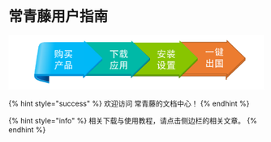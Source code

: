 # 常青藤用户指南

![](.gitbook/assets/image-89.png)

{% hint style="success" %}
欢迎访问 常青藤的文档中心！
{% endhint %}

{% hint style="info" %}
相关下载与使用教程，请点击侧边栏的相关文章。
{% endhint %}



